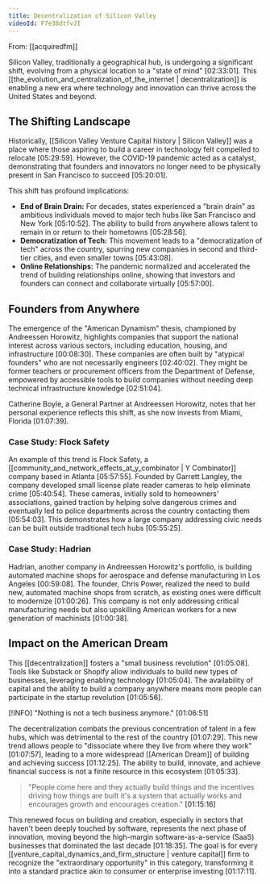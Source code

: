 ```yaml
---
title: Decentralization of Silicon Valley
videoId: F7e38dtfvJI
---
```


From: [[acquiredfm]] <br/> 

Silicon Valley, traditionally a geographical hub, is undergoing a significant shift, evolving from a physical location to a "state of mind" <a class="yt-timestamp" data-t="02:33:01">[02:33:01]</a>. This [[the_evolution_and_centralization_of_the_internet | decentralization]] is enabling a new era where technology and innovation can thrive across the United States and beyond.

## The Shifting Landscape

Historically, [[Silicon Valley Venture Capital history | Silicon Valley]] was a place where those aspiring to build a career in technology felt compelled to relocate <a class="yt-timestamp" data-t="05:29:59">[05:29:59]</a>. However, the COVID-19 pandemic acted as a catalyst, demonstrating that founders and innovators no longer need to be physically present in San Francisco to succeed <a class="yt-timestamp" data-t="05:20:01">[05:20:01]</a>.

This shift has profound implications:
*   **End of Brain Drain:** For decades, states experienced a "brain drain" as ambitious individuals moved to major tech hubs like San Francisco and New York <a class="yt-timestamp" data-t="05:10:52">[05:10:52]</a>. The ability to build from anywhere allows talent to remain in or return to their hometowns <a class="yt-timestamp" data-t="05:28:56">[05:28:56]</a>.
*   **Democratization of Tech:** This movement leads to a "democratization of tech" across the country, spurring new companies in second and third-tier cities, and even smaller towns <a class="yt-timestamp" data-t="05:43:08">[05:43:08]</a>.
*   **Online Relationships:** The pandemic normalized and accelerated the trend of building relationships online, showing that investors and founders can connect and collaborate virtually <a class="yt-timestamp" data-t="05:57:00">[05:57:00]</a>.

## Founders from Anywhere

The emergence of the "American Dynamism" thesis, championed by Andreessen Horowitz, highlights companies that support the national interest across various sectors, including education, housing, and infrastructure <a class="yt-timestamp" data-t="00:08:30">[00:08:30]</a>. These companies are often built by "atypical founders" who are not necessarily engineers <a class="yt-timestamp" data-t="02:40:02">[02:40:02]</a>. They might be former teachers or procurement officers from the Department of Defense, empowered by accessible tools to build companies without needing deep technical infrastructure knowledge <a class="yt-timestamp" data-t="02:51:04">[02:51:04]</a>.

Catherine Boyle, a General Partner at Andreessen Horowitz, notes that her personal experience reflects this shift, as she now invests from Miami, Florida <a class="yt-timestamp" data-t="01:07:39">[01:07:39]</a>.

### Case Study: Flock Safety
An example of this trend is Flock Safety, a [[community_and_network_effects_at_y_combinator | Y Combinator]] company based in Atlanta <a class="yt-timestamp" data-t="05:57:55">[05:57:55]</a>. Founded by Garrett Langley, the company developed small license plate reader cameras to help eliminate crime <a class="yt-timestamp" data-t="05:40:54">[05:40:54]</a>. These cameras, initially sold to homeowners' associations, gained traction by helping solve dangerous crimes and eventually led to police departments across the country contacting them <a class="yt-timestamp" data-t="05:54:03">[05:54:03]</a>. This demonstrates how a large company addressing civic needs can be built outside traditional tech hubs <a class="yt-timestamp" data-t="05:55:25">[05:55:25]</a>.

### Case Study: Hadrian
Hadrian, another company in Andreessen Horowitz's portfolio, is building automated machine shops for aerospace and defense manufacturing in Los Angeles <a class="yt-timestamp" data-t="00:59:08">[00:59:08]</a>. The founder, Chris Power, realized the need to build new, automated machine shops from scratch, as existing ones were difficult to modernize <a class="yt-timestamp" data-t="01:00:26">[01:00:26]</a>. This company is not only addressing critical manufacturing needs but also upskilling American workers for a new generation of machinists <a class="yt-timestamp" data-t="01:00:38">[01:00:38]</a>.

## Impact on the American Dream

This [[decentralization]] fosters a "small business revolution" <a class="yt-timestamp" data-t="01:05:08">[01:05:08]</a>. Tools like Substack or Shopify allow individuals to build new types of businesses, leveraging enabling technology <a class="yt-timestamp" data-t="01:05:04">[01:05:04]</a>. The availability of capital and the ability to build a company anywhere means more people can participate in the startup revolution <a class="yt-timestamp" data-t="01:05:56">[01:05:56]</a>.

[!INFO] "Nothing is not a tech business anymore." <a class="yt-timestamp" data-t="01:06:51">[01:06:51]</a>

The decentralization combats the previous concentration of talent in a few hubs, which was detrimental to the rest of the country <a class="yt-timestamp" data-t="01:07:29">[01:07:29]</a>. This new trend allows people to "dissociate where they live from where they work" <a class="yt-timestamp" data-t="01:07:57">[01:07:57]</a>, leading to a more widespread [[American Dream]] of building and achieving success <a class="yt-timestamp" data-t="01:12:25">[01:12:25]</a>. The ability to build, innovate, and achieve financial success is not a finite resource in this ecosystem <a class="yt-timestamp" data-t="01:05:33">[01:05:33]</a>.

> "People come here and they actually build things and the incentives driving how things are built it's a system that actually works and encourages growth and encourages creation." <a class="yt-timestamp" data-t="01:15:16">[01:15:16]</a>

This renewed focus on building and creation, especially in sectors that haven't been deeply touched by software, represents the next phase of innovation, moving beyond the high-margin software-as-a-service (SaaS) businesses that dominated the last decade <a class="yt-timestamp" data-t="01:18:35">[01:18:35]</a>. The goal is for every [[venture_capital_dynamics_and_firm_structure | venture capital]] firm to recognize the "extraordinary opportunity" in this category, transforming it into a standard practice akin to consumer or enterprise investing <a class="yt-timestamp" data-t="01:17:11">[01:17:11]</a>.